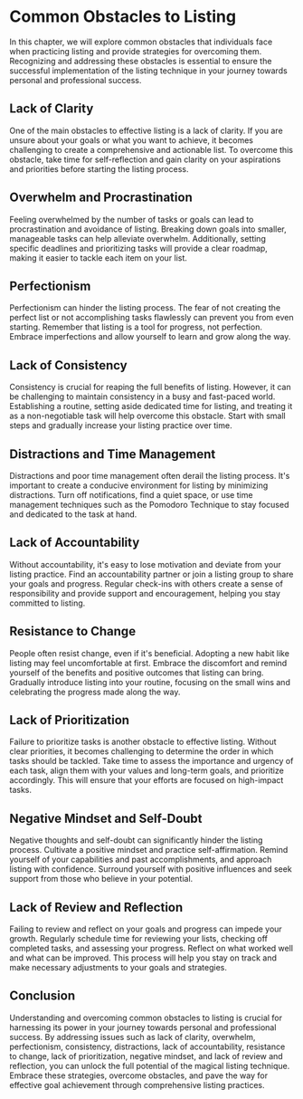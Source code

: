 Common Obstacles to Listing
======================================

In this chapter, we will explore common obstacles that individuals face when practicing listing and provide strategies for overcoming them. Recognizing and addressing these obstacles is essential to ensure the successful implementation of the listing technique in your journey towards personal and professional success.

Lack of Clarity
---------------

One of the main obstacles to effective listing is a lack of clarity. If you are unsure about your goals or what you want to achieve, it becomes challenging to create a comprehensive and actionable list. To overcome this obstacle, take time for self-reflection and gain clarity on your aspirations and priorities before starting the listing process.

Overwhelm and Procrastination
-----------------------------

Feeling overwhelmed by the number of tasks or goals can lead to procrastination and avoidance of listing. Breaking down goals into smaller, manageable tasks can help alleviate overwhelm. Additionally, setting specific deadlines and prioritizing tasks will provide a clear roadmap, making it easier to tackle each item on your list.

Perfectionism
-------------

Perfectionism can hinder the listing process. The fear of not creating the perfect list or not accomplishing tasks flawlessly can prevent you from even starting. Remember that listing is a tool for progress, not perfection. Embrace imperfections and allow yourself to learn and grow along the way.

Lack of Consistency
-------------------

Consistency is crucial for reaping the full benefits of listing. However, it can be challenging to maintain consistency in a busy and fast-paced world. Establishing a routine, setting aside dedicated time for listing, and treating it as a non-negotiable task will help overcome this obstacle. Start with small steps and gradually increase your listing practice over time.

Distractions and Time Management
--------------------------------

Distractions and poor time management often derail the listing process. It's important to create a conducive environment for listing by minimizing distractions. Turn off notifications, find a quiet space, or use time management techniques such as the Pomodoro Technique to stay focused and dedicated to the task at hand.

Lack of Accountability
----------------------

Without accountability, it's easy to lose motivation and deviate from your listing practice. Find an accountability partner or join a listing group to share your goals and progress. Regular check-ins with others create a sense of responsibility and provide support and encouragement, helping you stay committed to listing.

Resistance to Change
--------------------

People often resist change, even if it's beneficial. Adopting a new habit like listing may feel uncomfortable at first. Embrace the discomfort and remind yourself of the benefits and positive outcomes that listing can bring. Gradually introduce listing into your routine, focusing on the small wins and celebrating the progress made along the way.

Lack of Prioritization
----------------------

Failure to prioritize tasks is another obstacle to effective listing. Without clear priorities, it becomes challenging to determine the order in which tasks should be tackled. Take time to assess the importance and urgency of each task, align them with your values and long-term goals, and prioritize accordingly. This will ensure that your efforts are focused on high-impact tasks.

Negative Mindset and Self-Doubt
-------------------------------

Negative thoughts and self-doubt can significantly hinder the listing process. Cultivate a positive mindset and practice self-affirmation. Remind yourself of your capabilities and past accomplishments, and approach listing with confidence. Surround yourself with positive influences and seek support from those who believe in your potential.

Lack of Review and Reflection
-----------------------------

Failing to review and reflect on your goals and progress can impede your growth. Regularly schedule time for reviewing your lists, checking off completed tasks, and assessing your progress. Reflect on what worked well and what can be improved. This process will help you stay on track and make necessary adjustments to your goals and strategies.

Conclusion
----------

Understanding and overcoming common obstacles to listing is crucial for harnessing its power in your journey towards personal and professional success. By addressing issues such as lack of clarity, overwhelm, perfectionism, consistency, distractions, lack of accountability, resistance to change, lack of prioritization, negative mindset, and lack of review and reflection, you can unlock the full potential of the magical listing technique. Embrace these strategies, overcome obstacles, and pave the way for effective goal achievement through comprehensive listing practices.
